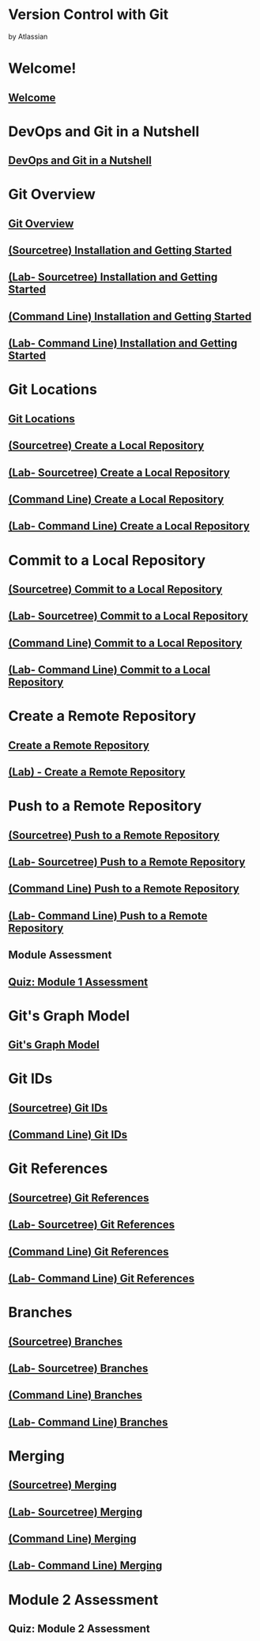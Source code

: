 Version Control with Git
========================

by Atlassian

# Welcome!
## [Welcome](https://www.coursera.org/learn/version-control-with-git/supplement/nOCfq/welcome)

# DevOps and Git in a Nutshell
## [DevOps and Git in a Nutshell](https://www.coursera.org/learn/version-control-with-git/lecture/ySzMb/devops-and-git-in-a-nutshell)

# Git Overview
## [Git Overview](https://www.coursera.org/learn/version-control-with-git/lecture/WFdJp/git-overview)
## [(Sourcetree) Installation and Getting Started](https://www.coursera.org/learn/version-control-with-git/lecture/COD2g/sourcetree-installation-and-getting-started)
## [(Lab- Sourcetree) Installation and Getting Started](https://www.coursera.org/learn/version-control-with-git/supplement/iqpYl/lab-sourcetree-installation-and-getting-started)
## [(Command Line) Installation and Getting Started](https://www.coursera.org/learn/version-control-with-git/lecture/AiSks/command-line-installation-and-getting-started)
## [(Lab- Command Line) Installation and Getting Started](https://www.coursera.org/learn/version-control-with-git/supplement/dF2Zr/lab-command-line-installation-and-getting-started)

# Git Locations
## [Git Locations](https://www.coursera.org/learn/version-control-with-git/lecture/SMJIy/git-locations)
## [(Sourcetree) Create a Local Repository](https://www.coursera.org/learn/version-control-with-git/lecture/qNBvT/sourcetree-create-a-local-repository)
## [(Lab- Sourcetree) Create a Local Repository](https://www.coursera.org/learn/version-control-with-git/supplement/ea4gj/lab-sourcetree-create-a-local-repository)
## [(Command Line) Create a Local Repository](https://www.coursera.org/learn/version-control-with-git/lecture/f9fbm/command-line-create-a-local-repository)
## [(Lab- Command Line) Create a Local Repository](https://www.coursera.org/learn/version-control-with-git/supplement/KqYRY/lab-command-line-create-a-local-repository)

# Commit to a Local Repository
## [(Sourcetree) Commit to a Local Repository](https://www.coursera.org/learn/version-control-with-git/lecture/QaM9E/sourcetree-commit-to-a-local-repository)
## [(Lab- Sourcetree) Commit to a Local Repository](https://www.coursera.org/learn/version-control-with-git/supplement/AdPgN/lab-sourcetree-commit-to-a-local-repository)
## [(Command Line) Commit to a Local Repository](https://www.coursera.org/learn/version-control-with-git/lecture/zBlSu/command-line-commit-to-a-local-repository)
## [(Lab- Command Line) Commit to a Local Repository](https://www.coursera.org/learn/version-control-with-git/supplement/OjWu9/lab-command-line-commit-to-a-local-repository)

# Create a Remote Repository
## [Create a Remote Repository](https://www.coursera.org/learn/version-control-with-git/lecture/umjj0/create-a-remote-repository)
## [(Lab) - Create a Remote Repository](https://www.coursera.org/learn/version-control-with-git/supplement/Ewi6x/lab-create-a-remote-repository)

# Push to a Remote Repository
## [(Sourcetree) Push to a Remote Repository](https://www.coursera.org/learn/version-control-with-git/lecture/i5VLw/sourcetree-push-to-a-remote-repository)
## [(Lab- Sourcetree) Push to a Remote Repository](https://www.coursera.org/learn/version-control-with-git/supplement/Dx84X/lab-sourcetree-push-to-a-remote-repository)
## [(Command Line) Push to a Remote Repository](https://www.coursera.org/learn/version-control-with-git/lecture/nv7Jn/command-line-push-to-a-remote-repository)
## [(Lab- Command Line) Push to a Remote Repository](https://www.coursera.org/learn/version-control-with-git/supplement/o8vxz/lab-command-line-push-to-a-remote-repository)

## Module Assessment
## [Quiz: Module 1 Assessment](https://www.coursera.org/learn/version-control-with-git/exam/Y0SDD/module-1-assessment)


# Git's Graph Model
## [Git's Graph Model](https://www.coursera.org/learn/version-control-with-git/lecture/x0o8D/gits-graph-model)

# Git IDs
## [(Sourcetree) Git IDs](https://www.coursera.org/learn/version-control-with-git/lecture/ofoex/sourcetree-git-ids)
## [(Command Line) Git IDs](https://www.coursera.org/learn/version-control-with-git/lecture/YPuVp/command-line-git-ids)

# Git References
## [(Sourcetree) Git References](https://www.coursera.org/learn/version-control-with-git/lecture/yAsY8/sourcetree-git-references)
## [(Lab- Sourcetree) Git References](https://www.coursera.org/learn/version-control-with-git/supplement/rwfGZ/lab-sourcetree-git-references)
## [(Command Line) Git References](https://www.coursera.org/learn/version-control-with-git/lecture/BSNHm/command-line-git-references)
## [(Lab- Command Line) Git References](https://www.coursera.org/learn/version-control-with-git/supplement/jxfkW/lab-command-line-git-references)

# Branches
## [(Sourcetree) Branches](https://www.coursera.org/learn/version-control-with-git/lecture/pK9Wb/sourcetree-branches)
## [(Lab- Sourcetree) Branches](https://www.coursera.org/learn/version-control-with-git/supplement/j9tQU/lab-sourcetree-branches)
## [(Command Line) Branches](https://www.coursera.org/learn/version-control-with-git/lecture/cLDjx/command-line-branches)
## [(Lab- Command Line) Branches](https://www.coursera.org/learn/version-control-with-git/supplement/Hmjsz/lab-command-line-branches)

# Merging
## [(Sourcetree) Merging](https://www.coursera.org/learn/version-control-with-git/lecture/x6SW6/sourcetree-merging)
## [(Lab- Sourcetree) Merging](https://www.coursera.org/learn/version-control-with-git/supplement/PBKmh/lab-sourcetree-merging)
## [(Command Line) Merging](https://www.coursera.org/learn/version-control-with-git/lecture/aK0aX/command-line-merging)
## [(Lab- Command Line) Merging](https://www.coursera.org/learn/version-control-with-git/supplement/iJ1ie/lab-command-line-merging)

# Module 2 Assessment
## Quiz: Module 2 Assessment




